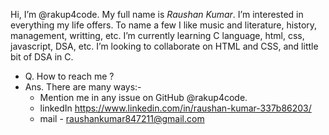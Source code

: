 Hi, I’m @rakup4code.
My full name is *Raushan Kumar*.
 I’m interested in everything my life offers. To name a few I like music and literature, history, management, writting, etc.
 I’m currently learning C language, html, css, javascript, DSA, etc.
 I’m looking to collaborate on HTML and CSS, and little bit of DSA in C.
- Q. How to reach me ?
- Ans. There are many ways:-
  - Mention me in any issue on GitHub @rakup4code.
  - linkedIn https://www.linkedin.com/in/raushan-kumar-337b86203/
  - mail - raushankumar847211@gmail.com


<!---
rakup444/rakup444 is a ✨ special ✨ repository because its `README.md` (this file) appears on your GitHub profile.
You can click the Preview link to take a look at your changes.
--->
